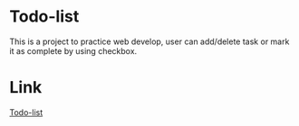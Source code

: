 # Todo-list
This is a project to practice web develop, user can add/delete task or mark it as complete by using checkbox.
# Link
[Todo-list](https://errorinarrow.github.io/todo-list/)
